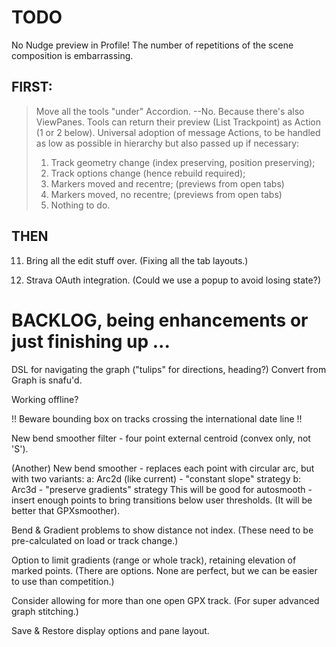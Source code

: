 # TODO

No Nudge preview in Profile!
The number of repetitions of the scene composition is embarrassing.

## FIRST:
> Move all the tools "under" Accordion. --No. Because there's also ViewPanes.
> Tools can return their preview (List Trackpoint) as Action (1 or 2 below).
> Universal adoption of message Actions, to be handled as low as possible in hierarchy
> but also passed up if necessary:
> 1. Track geometry change (index preserving, position preserving);
> 2. Track options change (hence rebuild required);
> 3. Markers moved and recentre; (previews from open tabs)
> 4. Markers moved, no recentre; (previews from open tabs)
> 4. Nothing to do.   

## THEN
11. Bring all the edit stuff over. (Fixing all the tab layouts.)

12. Strava OAuth integration. (Could we use a popup to avoid losing state?)

# BACKLOG, being enhancements or just finishing up ...

DSL for navigating the graph ("tulips" for directions, heading?)
Convert from Graph is snafu'd.

Working offline?

!! Beware bounding box on tracks crossing the international date line !!

New bend smoother filter - four point external centroid (convex only, not 'S').

(Another) New bend smoother - replaces each point with circular arc, but with two variants:
a: Arc2d (like current) - "constant slope" strategy
b: Arc3d - "preserve gradients" strategy
This will be good for autosmooth - insert enough points to bring transitions below user thresholds.
(It will be better that GPXsmoother).

Bend & Gradient problems to show distance not index.
(These need to be pre-calculated on load or track change.)

Option to limit gradients (range or whole track), retaining elevation of marked points.
(There are options. None are perfect, but we can be easier to use than competition.)

Consider allowing for more than one open GPX track.
(For super advanced graph stitching.)

Save & Restore display options and pane layout.

